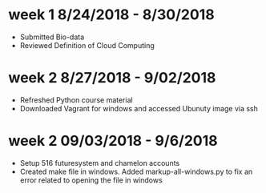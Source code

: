 week 1 8/24/2018 - 8/30/2018
============================

* Submitted Bio-data
* Reviewed Definition of Cloud Computing

week 2 8/27/2018 - 9/02/2018
============================

* Refreshed Python course material
* Downloaded Vagrant for windows and accessed Ubunuty image via ssh

week 2 09/03/2018 - 9/6/2018
===========================

* Setup 516 futuresystem and chamelon accounts
* Created make file in windows. Added markup-all-windows.py to fix an error related to opening the file in windows
